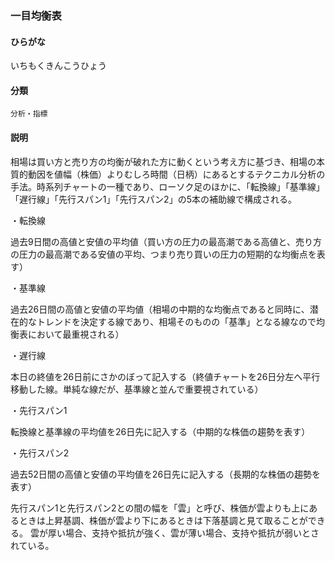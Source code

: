 <div style="display:none;">

## [あ行](securities-terms?id=あ行)

</div>

### 一目均衡表

#### ひらがな

いちもくきんこうひょう

#### 分類

`分析・指標`

#### 説明

相場は買い方と売り方の均衡が破れた方に動くという考え方に基づき、相場の本質的動因を値幅（株価）よりむしろ時間（日柄）にあるとするテクニカル分析の手法。時系列チャートの一種であり、ローソク足のほかに、「転換線」「基準線」「遅行線」「先行スパン1」「先行スパン2」の5本の補助線で構成される。
 
・転換線
過去9日間の高値と安値の平均値（買い方の圧力の最高潮である高値と、売り方の圧力の最高潮である安値の平均、つまり売り買いの圧力の短期的な均衡点を表す）
・基準線
過去26日間の高値と安値の平均値（相場の中期的な均衡点であると同時に、潜在的なトレンドを決定する線であり、相場そのものの「基準」となる線なので均衡表において最重視される）
・遅行線
本日の終値を26日前にさかのぼって記入する（終値チャートを26日分左へ平行移動した線。単純な線だが、基準線と並んで重要視されている）
・先行スパン1
転換線と基準線の平均値を26日先に記入する（中期的な株価の趨勢を表す）
・先行スパン2
過去52日間の高値と安値の平均値を26日先に記入する（長期的な株価の趨勢を表す）
 
先行スパン1と先行スパン2との間の幅を「雲」と呼び、株価が雲よりも上にあるときは上昇基調、株価が雲より下にあるときは下落基調と見て取ることができる。 雲が厚い場合、支持や抵抗が強く、雲が薄い場合、支持や抵抗が弱いとされている。

<div style="display:none;">

## [か行](securities-terms?id=か行)
## [さ行](securities-terms?id=さ行)
## [た行](securities-terms?id=た行)
## [な行](securities-terms?id=な行)
## [は行](securities-terms?id=は行)
## [ま行](securities-terms?id=ま行)
## [や行](securities-terms?id=や行)
## [ら行](securities-terms?id=ら行)
## [わ行](securities-terms?id=わ行)
## [英数字・記号](securities-terms?id=英数字・記号)

</div>

